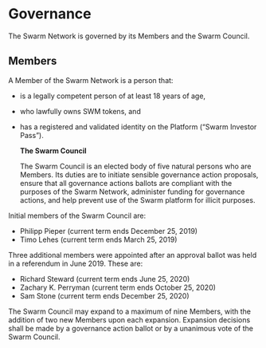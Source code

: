 # Governance

The Swarm Network is governed by its Members and the Swarm Council.

## Members

A Member of the Swarm Network is a person that:

* is a legally competent person of at least 18 years of age,
* who lawfully owns SWM tokens, and
* has a registered and validated identity on the Platform \(“Swarm Investor Pass”\).

  **The Swarm Council**

  The Swarm Council is an elected body of five natural persons who are Members. Its duties are to initiate sensible governance action proposals, ensure that all governance actions ballots are compliant with the purposes of the Swarm Network, administer funding for governance actions, and help prevent use of the Swarm platform for illicit purposes.

Initial members of the Swarm Council are:

* Philipp Pieper \(current term ends December 25, 2019\)
* Timo Lehes \(current term ends March 25, 2019\)

Three additional members were appointed after an approval ballot was held in a referendum in June 2019. These are:

* Richard Steward \(current term ends June 25, 2020\)
* Zachary K. Perryman  \(current term ends October 25, 2020\)
* Sam Stone \(current term ends December 25, 2020\)

The Swarm Council may expand to a maximum of nine Members, with the addition of two new Members upon each expansion. Expansion decisions shall be made by a governance action ballot or by a unanimous vote of the Swarm Council.

